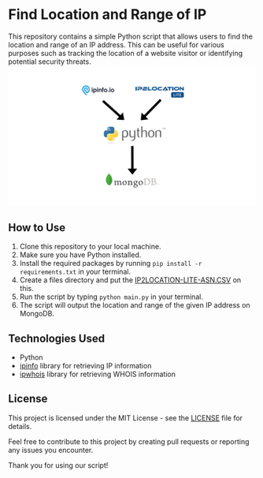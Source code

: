 # Find Location and Range of IP

This repository contains a simple Python script that allows users to find the location and range of an IP address. This can be useful for various purposes such as tracking the location of a website visitor or identifying potential security threats.
![Find location and range of IP graph](./IP2Location.png)

## How to Use

1. Clone this repository to your local machine.
2. Make sure you have Python installed.
3. Install the required packages by running `pip install -r requirements.txt` in your terminal.
4. Create a files directory and put the [IP2LOCATION-LITE-ASN.CSV](https://lite.ip2location.com/database-asn?lang=en_US) on this.
5. Run the script by typing `python main.py` in your terminal.
6. The script will output the location and range of the given IP address on MongoDB.

## Technologies Used

- Python
- [ipinfo](https://github.com/ipinfo/python) library for retrieving IP information
- [ipwhois](https://github.com/secynic/ipwhois) library for retrieving WHOIS information

## License

This project is licensed under the MIT License - see the [LICENSE](LICENSE) file for details.

Feel free to contribute to this project by creating pull requests or reporting any issues you encounter.

Thank you for using our script!
